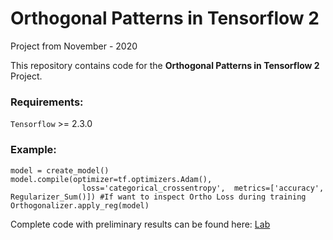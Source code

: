 # Orthogonal Patterns in Tensorflow 2

Project from November - 2020

This repository contains code for the **Orthogonal Patterns in Tensorflow 2** Project.

### Requirements:

`Tensorflow` >= 2.3.0

### Example:

```python3
model = create_model()
model.compile(optimizer=tf.optimizers.Adam(),
                loss='categorical_crossentropy',  metrics=['accuracy', Regularizer_Sum()]) #If want to inspect Ortho Loss during training
Orthogonalizer.apply_reg(model)

```

Complete code with preliminary results can be found here: [Lab](https://colab.research.google.com/drive/1RbAchoIPilIzlGixRP4btuoC1HLR1l4B?usp=sharing)
